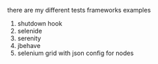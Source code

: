 there are my different tests frameworks examples
1. shutdown hook
2. selenide
3. serenity
4. jbehave
5. selenium grid with json config for nodes
